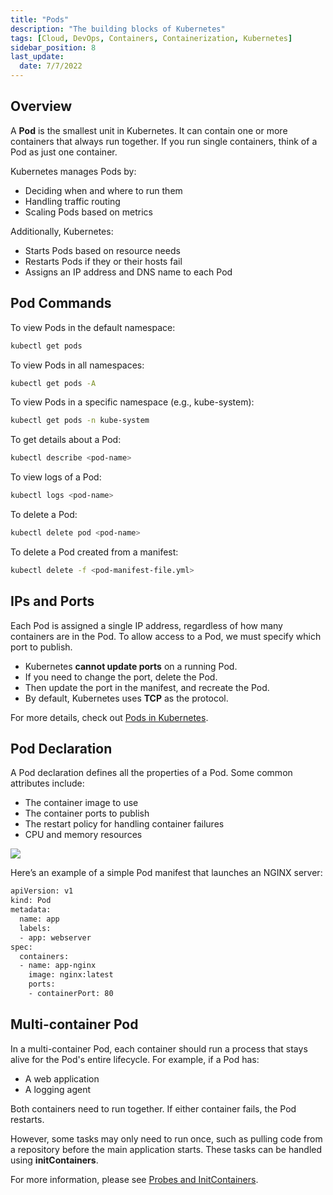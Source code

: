 ```yaml
---
title: "Pods"
description: "The building blocks of Kubernetes"
tags: [Cloud, DevOps, Containers, Containerization, Kubernetes]
sidebar_position: 8
last_update:
  date: 7/7/2022
---
```



## Overview

A **Pod** is the smallest unit in Kubernetes. It can contain one or more containers that always run together. If you run single containers, think of a Pod as just one container.

Kubernetes manages Pods by:

- Deciding when and where to run them
- Handling traffic routing
- Scaling Pods based on metrics

Additionally, Kubernetes:

- Starts Pods based on resource needs
- Restarts Pods if they or their hosts fail
- Assigns an IP address and DNS name to each Pod

## Pod Commands

To view Pods in the default namespace:

```bash
kubectl get pods
```

To view Pods in all namespaces:

```bash
kubectl get pods -A
```

To view Pods in a specific namespace (e.g., kube-system):

```bash
kubectl get pods -n kube-system
```

To get details about a Pod:

```bash
kubectl describe <pod-name>
```

To view logs of a Pod:

```bash
kubectl logs <pod-name>
```

To delete a Pod:

```bash
kubectl delete pod <pod-name>
```

To delete a Pod created from a manifest:

```bash
kubectl delete -f <pod-manifest-file.yml>
```


## IPs and Ports

Each Pod is assigned a single IP address, regardless of how many containers are in the Pod. To allow access to a Pod, we must specify which port to publish.

- Kubernetes **cannot update ports** on a running Pod. 
- If you need to change the port, delete the Pod.
- Then update the port in the manifest, and recreate the Pod.
- By default, Kubernetes uses **TCP** as the protocol.

For more details, check out [Pods in Kubernetes](https://kubernetes.io/docs/concepts/workloads/pods/).


## Pod Declaration

A Pod declaration defines all the properties of a Pod. Some common attributes include:

- The container image to use
- The container ports to publish
- The restart policy for handling container failures
- CPU and memory resources

<div class='img-center'>

![](/img/docs/theory-podsdeclaration.png)

</div>

Here’s an example of a simple Pod manifest that launches an NGINX server:

```bash
apiVersion: v1
kind: Pod
metadata:
  name: app
  labels:
  - app: webserver
spec:
  containers:
  - name: app-nginx
    image: nginx:latest
    ports:
    - containerPort: 80
```


## Multi-container Pod

In a multi-container Pod, each container should run a process that stays alive for the Pod's entire lifecycle. For example, if a Pod has:

- A web application
- A logging agent

Both containers need to run together. If either container fails, the Pod restarts.

However, some tasks may only need to run once, such as pulling code from a repository before the main application starts. These tasks can be handled using **initContainers**.

For more information, please see [Probes and InitContainers](/docs/015-Containerization/020-Kubernetes/020-Probes-and-MultiContainer-Pods.md).


 

 
